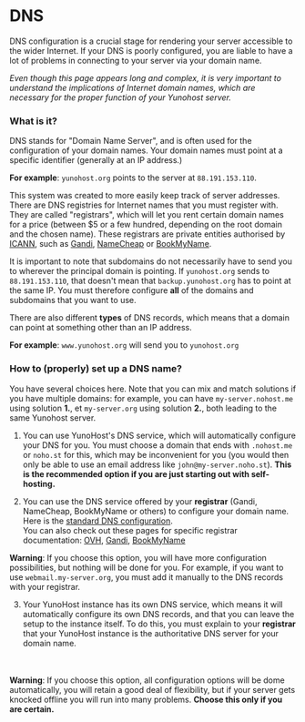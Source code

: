 # DNS

DNS configuration is a crucial stage for rendering your server accessible to the wider Internet. If your DNS is poorly configured, you are liable to have a lot of problems in connecting to your server via your domain name.

*Even though this page appears long and complex, it is very important to understand the implications of Internet domain names, which are necessary for the proper function of your Yunohost server.*

### What is it?

DNS stands for "Domain Name Server", and is often used for the configuration of your domain names. Your domain names must point at a specific identifier (generally at an IP address.)

**For example**: `yunohost.org` points to the server at `88.191.153.110`.

This system was created to more easily keep track of server addresses. There are DNS registries for Internet names that you must register with. They are called "registrars", which will let you rent certain domain names for a price (between $5 or a few hundred, depending on the root domain and the chosen name). These registrars are private entities authorised by [ICANN](http://fr.wikipedia.org/wiki/ICANN), such as [Gandi](http://gandi.net), [NameCheap](http://namecheap.com) or [BookMyName](http://bookmyname.com).

It is important to note that subdomains do not necessarily have to send you to wherever the principal domain is pointing. If `yunohost.org` sends to `88.191.153.110`, that doesn't mean that `backup.yunohost.org` has to point at the same IP. You must therefore configure **all** of the domains and subdomains that you want to use.

There are also different **types** of DNS records, which means that a domain can point at something other than an IP address.

**For example**: `www.yunohost.org` will send you to `yunohost.org`

### How to (properly) set up a DNS name?

You have several choices here. Note that you can mix and match solutions if you have multiple domains: for example, you can have `my-server.nohost.me` using solution **1.**, et `my-server.org` using solution **2.**, both leading to the same Yunohost server.

1. You can use YunoHost's DNS service, which will automatically configure your DNS for you. You must choose a domain that ends with `.nohost.me` or `noho.st` for this, which may be inconvenient for you (you would then only be able to use an email address like `john@my-server.noho.st`).
**This is the recommended option if you are just starting out with self-hosting.**

2. You can use the DNS service offered by your **registrar** (Gandi, NameCheap, BookMyName or others) to configure your domain name. Here is the [standard DNS configuration](/dns_config).    
You can also check out these pages for specific registrar documentation: [OVH](/OVH), [Gandi](/Gandi), [BookMyName](/BookMyName)

**Warning**: If you choose this option, you will have more configuration possibilities, but nothing will be done for you. For example, if you want to use `webmail.my-server.org`, you must add it manually to the DNS records with your registrar.

3. Your YunoHost instance has its own DNS service, which means it will automatically configure its own DNS records, and that you can leave the setup to the instance itself. To do this, you must explain to your **registrar** that your YunoHost instance is the authoritative DNS server for your domain name.

<br><br>**Warning**: If you choose this option, all configuration options will be dome automatically, you will retain a good deal of flexibility, but if your server gets knocked offline you will run into many problems. **Choose this only if you are certain.**